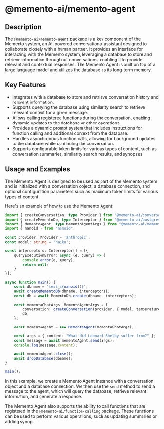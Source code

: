 # @memento-ai/memento-agent

## Description

The `@memento-ai/memento-agent` package is a key component of the Memento system, an AI-powered conversational assistant designed to collaborate closely with a human partner. It provides an interface for interacting with the Memento system, leveraging a database to store and retrieve information throughout conversations, enabling it to provide relevant and contextual responses. The Memento Agent is built on top of a large language model and utilizes the database as its long-term memory.

## Key Features

- Integrates with a database to store and retrieve conversation history and relevant information.
- Supports querying the database using similarity search to retrieve relevant context for a given message.
- Allows calling registered functions during the conversation, enabling dynamic updates to the database or other operations.
- Provides a dynamic prompt system that includes instructions for function calling and additional context from the database.
- Handles asynchronous function calls, allowing for background updates to the database while continuing the conversation.
- Supports configurable token limits for various types of content, such as conversation summaries, similarity search results, and synopses.

## Usage and Examples

The Memento Agent is designed to be used as part of the Memento system and is initialized with a conversation object, a database connection, and optional configuration parameters such as maximum token limits for various types of content.

Here's an example of how to use the Memento Agent:

```typescript
import { createConversation, type Provider } from "@memento-ai/conversation";
import { createMementoDb, type Interceptor } from "@memento-ai/postgres-db";
import { MementoAgent, type MementoAgentArgs } from "@memento-ai/memento-agent";
import { nanoid } from "nanoid";

const provider: Provider = 'anthropic';
const model: string = 'haiku';

const interceptors: Interceptor[] = [{
    queryExecutionError: async (e, query) => {
        console.error(e, query);
        return null;
    }
}];

async function main() {
    const dbname = `test_${nanoid()}`;
    await createMementoDb(dbname, interceptors);
    const db = await MementoDb.create(dbname, interceptors);

    const mementoChatArgs: MementoAgentArgs = {
        conversation: createConversation(provider, { model, temperature: 0.0 }),
        db,
    };

    const mementoAgent = new MementoAgent(mementoChatArgs);

    const args = { content: "What did Leonard Shelby suffer from?" };
    const message = await mementoAgent.send(args);
    console.log(message.content);

    await mementoAgent.close();
    await dropDatabase(dbname);
}

main();
```

In this example, we create a Memento Agent instance with a conversation object and a database connection. We then use the `send` method to send a message to the agent, which will query the database, retrieve relevant information, and generate a response.

The Memento Agent also supports the ability to call functions that are registered in the `@memento-ai/function-calling` package. These functions can be used to perform various operations, such as updating summaries or adding synop
```
